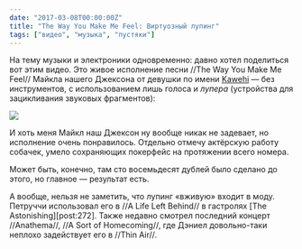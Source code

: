 ```yaml
---
date: "2017-03-08T00:00:00Z"
title: "The Way You Make Me Feel: Виртуозный лупинг"
tags: ["видео", "музыка", "пустяки"]
---
```


На тему музыки и электроники одновременно: давно хотел поделиться вот этим видео. Это живое исполнение песни //The Way You Make Me Feel// Майкла нашего Джексона от девушки по имени [Kawehi](https://www.facebook.com/iamkawehi) — без инструментов, с использованием лишь голоса и *лупера* (устройства для зацикливания звуковых фрагментов):

<!--more-->

<!-- ![](img:img.youtube.com/vi/jMNIvLiCnw8/maxresdefault.jpg) -->

![](youtube:jMNIvLiCnw8)

И хоть меня Майкл наш Джексон ну вообще никак не задевает, но исполнение очень понравилось. Отдельно отмечу актёрскую работу собачек, умело сохраняющих покерфейс на протяжении всего номера.

Может быть, конечно, там сто восемьдесят дублей было сделано до этого, но главное — результат есть.

А вообще, нельзя не заметить, что лупинг «вживую» входит в моду. Петруччи использовал его в //A Life Left Behind// в гастролях [The Astonishing][post:272]. Также недавно смотрел последний концерт //Anathema//, //A Sort of Homecoming//, где Дэниел довольно-таки неплохо задействует его в //Thin Air//.
